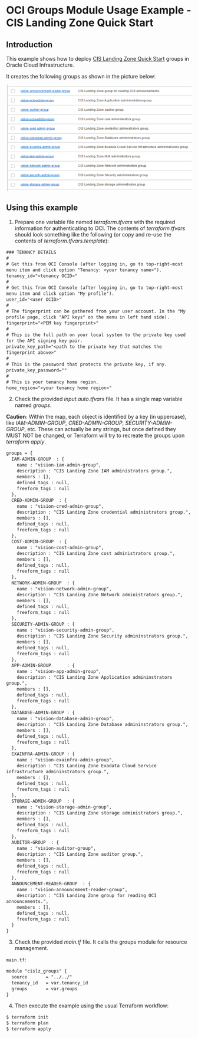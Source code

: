 # OCI Groups Module Usage Example - CIS Landing Zone Quick Start

## Introduction

This example shows how to deploy [CIS Landing Zone Quick Start](https://github.com/oracle-quickstart/oci-cis-landingzone-quickstart) groups in Oracle Cloud Infrastructure.

It creates the following groups as shown in the picture below:

![Groups](./images/groups.PNG)

## Using this example
1. Prepare one variable file named *terraform.tfvars* with the required information for authenticating to OCI. The contents of *terraform.tfvars* should look something like the following (or copy and re-use the contents of *terraform.tfvars.template*):

```
### TENANCY DETAILS
#
# Get this from OCI Console (after logging in, go to top-right-most menu item and click option "Tenancy: <your tenancy name>").
tenancy_id="<tenancy OCID>"
#
# Get this from OCI Console (after logging in, go to top-right-most menu item and click option "My profile").
user_id="<user OCID>"
#
# The fingerprint can be gathered from your user account. In the "My profile page, click "API keys" on the menu in left hand side).
fingerprint="<PEM key fingerprint>"
#
# This is the full path on your local system to the private key used for the API signing key pair.
private_key_path="<path to the private key that matches the fingerprint above>"
#
# This is the password that protects the private key, if any.
private_key_password=""
#
# This is your tenancy home region.
home_region="<your tenancy home region>"
```

2. Check the provided *input.auto.tfvars* file. It has a single map variable named *groups*. 

**Caution**: Within the map, each object is identified by a key (in uppercase), like *IAM-ADMIN-GROUP*, *CRED-ADMIN-GROUP*, *SECURITY-ADMIN-GROUP*, etc. These can actually be any strings, but once defined they MUST NOT be changed, or Terraform will try to recreate the groups upon *terraform apply*.

```
groups = {  
  IAM-ADMIN-GROUP  : { 
    name : "vision-iam-admin-group",  
    description : "CIS Landing Zone IAM administrators group.",      
    members : [], 
    defined_tags : null, 
    freeform_tags : null
  },
  CRED-ADMIN-GROUP  : { 
    name : "vision-cred-admin-group",  
    description : "CIS Landing Zone credential administrators group.",      
    members : [], 
    defined_tags : null, 
    freeform_tags : null
  },  
  COST-ADMIN-GROUP  : { 
    name : "vision-cost-admin-group",  
    description : "CIS Landing Zone cost administrators group.",      
    members : [], 
    defined_tags : null, 
    freeform_tags : null
  },                                        
  NETWORK-ADMIN-GROUP  : { 
    name : "vision-network-admin-group",  
    description : "CIS Landing Zone Network administrators group.",      
    members : [], 
    defined_tags : null, 
    freeform_tags : null
  },
  SECURITY-ADMIN-GROUP : { 
    name : "vision-security-admin-group", 
    description : "CIS Landing Zone Security admininstrators group.",    
    members : [], 
    defined_tags : null, 
    freeform_tags : null
  },
  APP-ADMIN-GROUP      : { 
    name : "vision-app-admin-group",      
    description : "CIS Landing Zone Application admininstrators group.", 
    members : [], 
    defined_tags : null, 
    freeform_tags : null
  },
  DATABASE-ADMIN-GROUP : { 
    name : "vision-database-admin-group", 
    description : "CIS Landing Zone Database admininstrators group.",    
    members : [], 
    defined_tags : null, 
    freeform_tags : null
  },
  EXAINFRA-ADMIN-GROUP : { 
    name : "vision-exainfra-admin-group", 
    description : "CIS Landing Zone Exadata Cloud Service infrastructure admininstrators group.", 
    members : [], 
    defined_tags : null, 
    freeform_tags : null
  },
  STORAGE-ADMIN-GROUP  : { 
    name : "vision-storage-admin-group",  
    description : "CIS Landing Zone storage administrators group.",      
    members : [], 
    defined_tags : null, 
    freeform_tags : null
  }, 
  AUDITOR-GROUP  : { 
    name : "vision-auditor-group",  
    description : "CIS Landing Zone auditor group.",      
    members : [], 
    defined_tags : null, 
    freeform_tags : null
  },    
  ANNOUNCEMENT-READER-GROUP  : { 
    name : "vision-announcement-reader-group",  
    description : "CIS Landing Zone group for reading OCI announcements.",      
    members : [], 
    defined_tags : null, 
    freeform_tags : null
  }                                                                
}  
```

3. Check the provided *main.tf* file. It calls the groups module for resource management. 

`main.tf`:

```
module "cislz_groups" {
  source       = "../../"
  tenancy_id   = var.tenancy_id
  groups       = var.groups
}
```

4. Then execute the example using the usual Terraform workflow:

```
$ terraform init
$ terraform plan
$ terraform apply
```